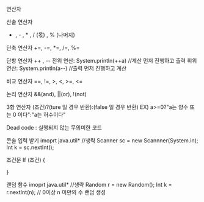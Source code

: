 연산자
  
산술 연산자 
+ , - , * , / (몫) , % (나머지)
  
단축 연산자
+=, -=, *=, /=, %=
  
단항 연산자
++ , --
전위 연산: System.println(++a) //계산 먼저 진행하고 츨력
휘위 연산: System.println(a--) //츨력 먼저 진행하고 계산 
  
비교 연산자
==, !=, >, <, >=, <= 
  
논리 연산자
&&(and), ||(or), !(not)
  
3항 연산자 
(조건)?(ture 일 경우 반환):(false 일 경우 반환)
EX)
a>=0?"a는 양수 또는 0 이다":"a는 허수이다"

Dead code : 실행되지 않는 무의미한 코드

콘솔 입력 받기
imoprt java.util* 
//생략
Scanner sc = new Scannner(System.in);
Int k = sc.nextInt();

조건문
If (조건) {
  
}

랜덤 함수
imoprt java.util* 
//생략
Random r = new Random();
Int k = r.nextInt(n); // 0이상 n 미만의 수 랜덤 생성







